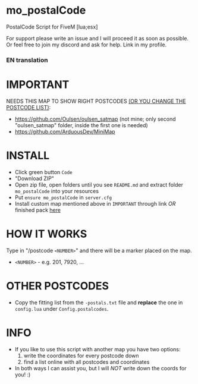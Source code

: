 # mo_postalCode
PostalCode Script for FiveM [lua;esx]

For support please write an issue and I will proceed it as soon as possible. Or feel free to join my discord and ask for help. Link in my profile.

### EN translation

# IMPORTANT

NEEDS THIS MAP TO SHOW RIGHT POSTCODES [(OR YOU CHANGE THE POSTCODE LIST)](https://github.com/Mo1810/-LEGACY-mo_postalCode/?tab=readme-ov-file#other-postcodes): 
- https://github.com/Oulsen/oulsen_satmap (not mine; only second "oulsen_satmap" folder, inside the first one is needed)
- https://github.com/ArduousDev/MiniMap

# INSTALL
- Click green button `Code` 
- "Download ZIP"
- Open zip file, open folders until you see `README.md` and extract folder `mo_postalCode` into your resources
- Put `ensure mo_postalCode` in `server.cfg`
- Install custom map mentioned above in `IMPORTANT` through link *OR* finished pack [here](https://drive.google.com/file/d/1PuiSEy2aZSVCto1OSOiFFsd2jZzoWbLJ/view?usp=drive_link)

# HOW IT WORKS
 Type in "/postcode `<NUMBER>`" and there will be a marker placed on the map.
 - `<NUMBER>` - e.g. 201, 7920, ...

# OTHER POSTCODES
- Copy the fitting list from the `-postals.txt` file and **replace** the one in `config.lua` under `Config.postalcodes`.

# INFO
- If you like to use this script with another map you have two options:
    1. write the coordinates for every postcode down
    2. find a list online with all postcodes and coordinates
 - In both ways I can assist you, but I will *NOT* write down the coords for you! :)
